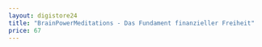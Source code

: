 ```yaml
---
layout: digistore24
title: "BrainPowerMeditations - Das Fundament finanzieller Freiheit"
price: 67
---
```

